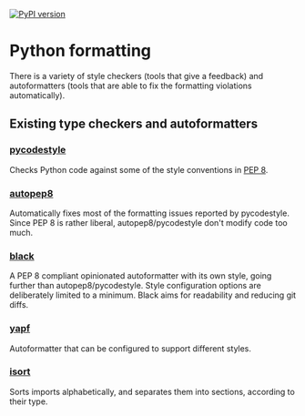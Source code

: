 [![PyPI version](https://badge.fury.io/py/dsp-tools.svg)](https://badge.fury.io/py/dsp-tools)

# Python formatting

There is a variety of style checkers (tools that give a feedback) 
and autoformatters (tools that are able to fix the formatting violations automatically).

## Existing type checkers and autoformatters

### [pycodestyle](https://pypi.org/project/pycodestyle/)

Checks Python code against some of the style conventions in [PEP 8](http://www.python.org/dev/peps/pep-0008/).

### [autopep8](https://pypi.org/project/autopep8/)

Automatically fixes most of the formatting issues reported by pycodestyle.
Since PEP 8 is rather liberal, autopep8/pycodestyle don't modify code too much.

### [black](https://pypi.org/project/black/)

A PEP 8 compliant opinionated autoformatter with its own style, going further than autopep8/pycodestyle.
Style configuration options are deliberately limited to a minimum.
Black aims for readability and reducing git diffs.

### [yapf](https://pypi.org/project/yapf/)

Autoformatter that can be configured to support different styles.

### [isort](https://pypi.org/project/isort/)

Sorts imports alphabetically, and separates them into sections, according to their type.
